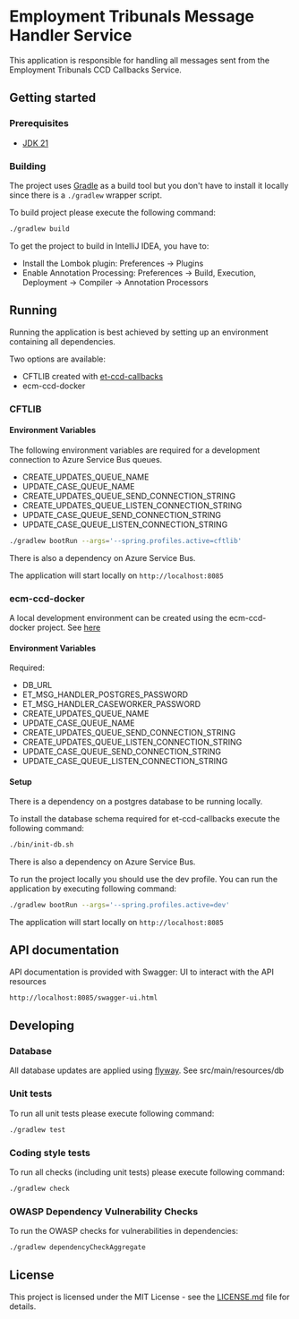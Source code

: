# Employment Tribunals Message Handler Service

This application is responsible for handling all messages sent from the Employment Tribunals CCD Callbacks Service.

## Getting started

### Prerequisites

- [JDK 21](https://www.oracle.com/java)

### Building

The project uses [Gradle](https://gradle.org) as a build tool but you don't have to install it locally since there is a
`./gradlew` wrapper script.

To build project please execute the following command:

```bash
./gradlew build
```

To get the project to build in IntelliJ IDEA, you have to:

- Install the Lombok plugin: Preferences -> Plugins
- Enable Annotation Processing: Preferences -> Build, Execution, Deployment -> Compiler -> Annotation Processors

## Running

Running the application is best achieved by setting up an environment containing all dependencies.

Two options are available:
* CFTLIB created with [et-ccd-callbacks](https://github.com/hmcts/et-ccd-callbacks)
* ecm-ccd-docker

### CFTLIB

#### Environment Variables
The following environment variables are required for a development connection to Azure Service Bus queues.

- CREATE_UPDATES_QUEUE_NAME
- UPDATE_CASE_QUEUE_NAME
- CREATE_UPDATES_QUEUE_SEND_CONNECTION_STRING
- CREATE_UPDATES_QUEUE_LISTEN_CONNECTION_STRING
- UPDATE_CASE_QUEUE_SEND_CONNECTION_STRING
- UPDATE_CASE_QUEUE_LISTEN_CONNECTION_STRING

```bash
./gradlew bootRun --args='--spring.profiles.active=cftlib'
```
There is also a dependency on Azure Service Bus.

The application will start locally on `http://localhost:8085`

### ecm-ccd-docker

A local development environment can be created using the ecm-ccd-docker project.
See [here](https://github.com/hmcts/ecm-ccd-docker)

#### Environment Variables
Required:
- DB_URL
- ET_MSG_HANDLER_POSTGRES_PASSWORD
- ET_MSG_HANDLER_CASEWORKER_PASSWORD
- CREATE_UPDATES_QUEUE_NAME
- UPDATE_CASE_QUEUE_NAME
- CREATE_UPDATES_QUEUE_SEND_CONNECTION_STRING
- CREATE_UPDATES_QUEUE_LISTEN_CONNECTION_STRING
- UPDATE_CASE_QUEUE_SEND_CONNECTION_STRING
- UPDATE_CASE_QUEUE_LISTEN_CONNECTION_STRING

#### Setup
There is a dependency on a postgres database to be running locally.

To install the database schema required for et-ccd-callbacks execute the following command:
```bash
./bin/init-db.sh
```

There is also a dependency on Azure Service Bus.

To run the project locally you should use the dev profile.
You can run the application by executing following command:

```bash
./gradlew bootRun --args='--spring.profiles.active=dev'
```

The application will start locally on `http://localhost:8085`

## API documentation

API documentation is provided with Swagger:
UI to interact with the API resources

```bash
http://localhost:8085/swagger-ui.html
```

## Developing

### Database
All database updates are applied using [flyway](https://flywaydb.org/). See src/main/resources/db

### Unit tests

To run all unit tests please execute following command:

```bash
./gradlew test
```

### Coding style tests

To run all checks (including unit tests) please execute following command:

```bash
./gradlew check
```

### OWASP Dependency Vulnerability Checks

To run the OWASP checks for vulnerabilities in dependencies:

```bash
./gradlew dependencyCheckAggregate
```

## License

This project is licensed under the MIT License - see the [LICENSE.md](LICENSE.md) file for details.
